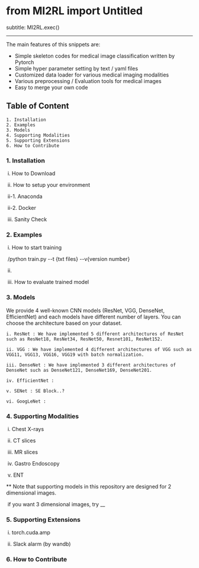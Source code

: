 # from MI2RL import Untitled

subtitle: MI2RL.exec()

---

The main features of this snippets are:

- Simple skeleton codes for medical image classification written by Pytorch
- Simple hyper parameter setting by text / yaml files
- Customized data loader for various medical imaging modalities
- Various preprocessing / Evaluation tools for medical images
- Easy to merge your own code 

## Table of Content

	1. Installation
 	2. Examples
 	3. Models
 	4. Supporting Modalities
 	5. Supporting Extensions
 	6. How to Contribute

### 1. Installation

​	i. How to Download

​	ii. How to setup your environment

​		ii-1. Anaconda

​		ii-2. Docker

​	iii. Sanity Check

### 2. Examples

​	i. How to start training

​		/python train.py --t {txt files} --v{version number}

​	ii. 

​	iii. How to evaluate trained model 

### 3. Models
We provide 4 well-known CNN models (ResNet, VGG, DenseNet, EfficientNet) and each models have different number of layers. You can choose the architecture based on your dataset.

    i. ResNet : We have implemented 5 different architectures of ResNet such as ResNet18, ResNet34, ResNet50, Resnet101, ResNet152. 

    ii. VGG : We have implemented 4 different architectures of VGG such as VGG11, VGG13, VGG16, VGG19 with batch normalization.

    iii. DenseNet : We have implemented 3 different architectures of DenseNet such as DenseNet121, DenseNet169, DenseNet201.

    iv. EfficientNet : 

	v. SENet : SE Block..?

	vi. GoogLeNet : 

### 4. Supporting Modalities

​	i. Chest X-rays

​	ii. CT slices

​	iii. MR slices

​	iv. Gastro Endoscopy

​	v. ENT 

** Note that supporting models in this repository are designed for 2 dimensional images.

​	if you want 3 dimensional images, try __

### 5. Supporting Extensions

​	i. torch.cuda.amp

​	ii. Slack alarm (by wandb)

### 6. How to Contribute 









